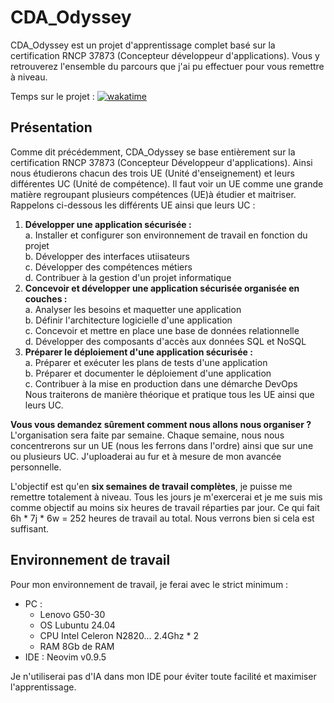 # CDA_Odyssey  
CDA_Odyssey est un projet d'apprentissage complet basé sur la certification RNCP 37873 (Concepteur développeur d'applications). Vous y retrouverez l'ensemble du parcours que j'ai pu effectuer pour vous remettre à niveau.  
  
Temps sur le projet : [![wakatime](https://wakatime.com/badge/user/bd983427-c491-4a42-8cb8-c95de187e70a/project/7875316b-8c80-4eef-a0f0-64188d1cfe20.svg)](https://wakatime.com/badge/user/bd983427-c491-4a42-8cb8-c95de187e70a/project/7875316b-8c80-4eef-a0f0-64188d1cfe20)  
  
## Présentation  
Comme dit précédemment, CDA_Odyssey se base entièrement sur la certification RNCP 37873 (Concepteur Développeur d'applications). Ainsi nous étudierons chacun des trois UE (Unité d'enseignement) et leurs différentes UC (Unité de compétence). Il faut voir un UE comme une grande matière regroupant plusieurs compétences (UE)à étudier et maitriser.  
Rappelons ci-dessous les différents UE ainsi que leurs UC :  
1. **Développer une application sécurisée :**  
  a. Installer et configurer son environnement de travail en fonction du projet  
  b. Développer des interfaces utiisateurs  
  c. Développer des compétences métiers  
  d. Contribuer à la gestion d'un projet informatique  
2. **Concevoir et développer une application sécurisée organisée en couches :**  
  a. Analyser les besoins et maquetter une application  
  b. Définir l'architecture logicielle d'une application  
  c. Concevoir et mettre en place une base de données relationnelle  
  d. Développer des composants d'accès aux données SQL et NoSQL  
3. **Préparer le déploiement d'une application sécurisée :**  
  a. Préparer et exécuter les plans de tests d'une application  
  b. Préparer et documenter le déploiement d'une application  
  c. Contribuer à la mise en production dans une démarche DevOps  
Nous traiterons de manière théorique et pratique tous les UE ainsi que leurs UC. 
  
**Vous vous demandez sûrement comment nous allons nous organiser ?**   
L'organisation sera faite par semaine. Chaque semaine, nous nous concentrerons sur un UE (nous les ferrons dans l'ordre) ainsi que sur une ou plusieurs UC. J'uploaderai au fur et à mesure de mon avancée personnelle.  
  
L'objectif est qu'en **six semaines de travail complètes**, je puisse me remettre totalement à niveau. Tous les jours je m'exercerai et je me suis mis comme objectif au moins six heures de travail réparties par jour. Ce qui fait 6h * 7j * 6w = 252 heures de travail au total. Nous verrons bien si cela est suffisant.
  
## Environnement de travail  
Pour mon environnement de travail, je ferai avec le strict minimum :  
- PC :  
  - Lenovo G50-30  
  - OS Lubuntu 24.04    
  - CPU Intel Celeron N2820... 2.4Ghz * 2    
  - RAM 8Gb de RAM  
- IDE : Neovim v0.9.5  
  
Je n'utiliserai pas d'IA dans mon IDE pour éviter toute facilité et maximiser l'apprentissage.  
